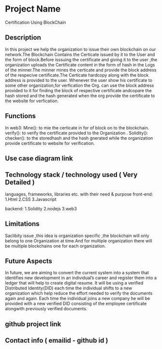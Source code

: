 # Project Name
Certification Using BlockChain
## Description
In this project we help the organization to issue their own blockchain on our network.The Blockchain Contains the Certicate issued by it to the User and the form of block.Before isssuing the certificate and giving it to the user ,the organization uploads the Certificate content in the form of hash in the Logs of the minner.The minner mines the certicate and provide the block address of the respecive certificate.The Certicate hardcopy along with the block address is provided to the user.
Whenever the user show his certificate to some other organization,for verfication the Org. can use the block address provided to it for finding the block of respective certificate andcopare the hash stored and the hash generated when the org provide the certificate to the website for verfication.
## Functions
In web3:
 Mine(): to mie the certicate in for of block on to the blockchain.
 verify(): to verify the certificate provided to the Organization .
Solidity():
  checker(): to the storedhash and the hash gnerated while the organization provide certificate to website for verification. 

## Use case diagram link

## Technology stack / technology used ( Very Detailed )

languages, frameworks, libraries etc. with their need & purpose
front-end:
 1.Html
 2.CSS
 3.Javascript
 
backend:
  1.Solidity
  2.nodejs
  3.web3
## Limitations
  Saclibity issue ,this idea is organization specific ,the blockchain will only belong to one Organization at time.And for multiple organization there will be multiple blockchains one for each organization.
## Future Aspects
 In future, we are aiming to convert the current system into a system that identifies new development in an individual’s career  and register them into a ledger that will help to create digital resume. It will be using a verified Distributed Identity(DID) each time the individual shifts to a new organization which help reduce the effort needed to verify the documents again and again. Each time the individual joins a new company he will be provided with a new verified DID consisting of the employee certificate alongwith previously verified documents.

## github project link

## Contact info ( emailid - github id )
